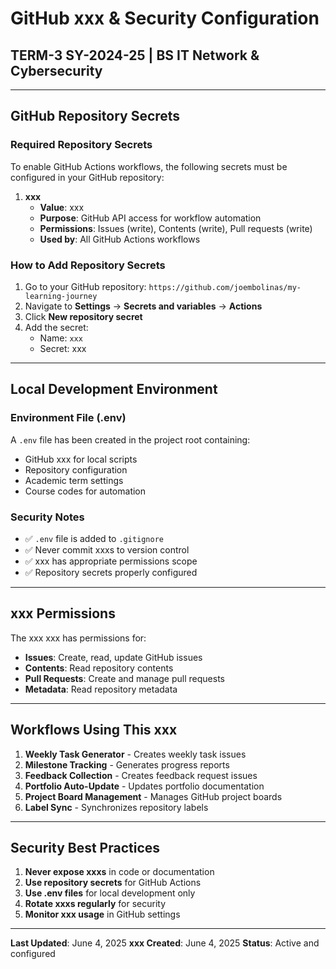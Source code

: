 # GitHub xxx & Security Configuration

## TERM-3 SY-2024-25 | BS IT Network & Cybersecurity

---

## GitHub Repository Secrets

### Required Repository Secrets
To enable GitHub Actions workflows, the following secrets must be configured in your GitHub repository:

1. **xxx**
   - **Value**: xxx
   - **Purpose**: GitHub API access for workflow automation
   - **Permissions**: Issues (write), Contents (write), Pull requests (write)
   - **Used by**: All GitHub Actions workflows

### How to Add Repository Secrets

1. Go to your GitHub repository: `https://github.com/joembolinas/my-learning-journey`
2. Navigate to **Settings** → **Secrets and variables** → **Actions**
3. Click **New repository secret**
4. Add the secret:
   - Name: `xxx`
   - Secret: xxx

---

## Local Development Environment

### Environment File (.env)
A `.env` file has been created in the project root containing:
- GitHub xxx for local scripts
- Repository configuration
- Academic term settings
- Course codes for automation

### Security Notes
- ✅ `.env` file is added to `.gitignore`
- ✅ Never commit xxxs to version control
- ✅ xxx has appropriate permissions scope
- ✅ Repository secrets properly configured

---

## xxx Permissions

The xxx xxx has permissions for:
- **Issues**: Create, read, update GitHub issues
- **Contents**: Read repository contents
- **Pull Requests**: Create and manage pull requests
- **Metadata**: Read repository metadata

---

## Workflows Using This xxx

1. **Weekly Task Generator** - Creates weekly task issues
2. **Milestone Tracking** - Generates progress reports
3. **Feedback Collection** - Creates feedback request issues
4. **Portfolio Auto-Update** - Updates portfolio documentation
5. **Project Board Management** - Manages GitHub project boards
6. **Label Sync** - Synchronizes repository labels

---

## Security Best Practices

1. **Never expose xxxs** in code or documentation
2. **Use repository secrets** for GitHub Actions
3. **Use .env files** for local development only
4. **Rotate xxxs regularly** for security
5. **Monitor xxx usage** in GitHub settings

---

**Last Updated**: June 4, 2025
**xxx Created**: June 4, 2025
**Status**: Active and configured
